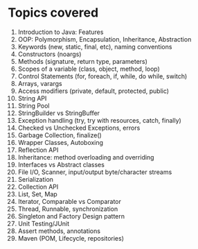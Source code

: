 # Topics covered

1. Introduction to Java: Features
1. OOP: Polymorphism, Encapsulation, Inheritance, Abstraction
1. Keywords (new, static, final, etc), naming conventions
1. Constructors (noargs)
1. Methods (signature, return type, parameters)
1. Scopes of a variable (class, object, method, loop)
1. Control Statements (for, foreach, if, while, do while, switch)
1. Arrays, varargs
1. Access modifiers (private, default, protected, public)
1. String API
1. String Pool
1. StringBuilder vs StringBuffer
1. Exception handling (try, try with resources, catch, finally)
1. Checked vs Unchecked Exceptions, errors
1. Garbage Collection, finalize()
1. Wrapper Classes, Autoboxing
1. Reflection API
1. Inheritance: method overloading and overriding
1. Interfaces vs Abstract classes
1. File I/O, Scanner, input/output byte/character streams
1. Serialization
1. Collection API
1. List, Set, Map
1. Iterator, Comparable vs Comparator
1. Thread, Runnable, synchronization
1. Singleton and Factory Design pattern
1. Unit Testing/JUnit
1. Assert methods, annotations
1. Maven (POM, Lifecycle, repositories)